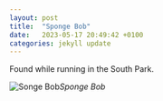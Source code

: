 ```yaml
---
layout: post
title:  "Sponge Bob"
date:   2023-05-17 20:49:42 +0100
categories: jekyll update
---
```


Found while running in the South Park.


![Songe Bob](https://lh3.googleusercontent.com/pw/AJFCJaVh3KWl3r00ntFgjIr7fkb2uXGEr5J4phcZNF0TJr2lC2ZLPvpACAtdO0psecx9_HxQ9PxkLGuBRRjos6dolzrpae8rJ_ueZ_dBEZSlql-cNCNSw0I=w2400)*Sponge Bob*&nbsp;



[jekyll-docs]: https://jekyllrb.com/docs/home
[jekyll-gh]:   https://github.com/jekyll/jekyll
[jekyll-talk]: https://talk.jekyllrb.com/






